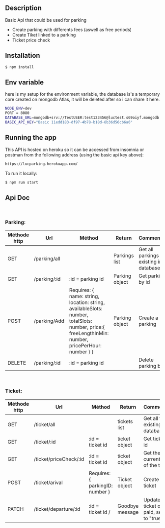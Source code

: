## Description

Basic Api that could be used for parking

- Create parking with differents fees (aswell as free periods)
- Create Tiket linked to a parking
- Ticket price check


## Installation

```bash
$ npm install
```

## Env variable
here is my setup for the environment variable, the database is's a temporary core created on mongodb Atlas, it will be deleted after so i can share it here.

```bash
NODE_ENV=dev
PORT = 8080
DATABASE_URL=mongodb+srv://TestUSER:test123456@luctest.s69oiyf.mongodb.net/?retryWrites=true&w=majority
BASIC_API_KEY="Basic 11edd183-df97-4b78-b18d-8b36d56cb6a6"
```

## Running the app
This API is hosted on heroku so it can be accessed from insomnia or postman from the following address (using the basic api key above):


```bash
https://lucparking.herokuapp.com/
```

To run it locally:
```bash
$ npm run start
```


## Api Doc
<br/>


### Parking: 

| Méthode http | Url | Méthod|Return| Commentaire |
| ----------- | ------| ------ |------|-----|
| GET | /parking/all | | Parkings list | Get all parkings existing in database|
| GET | /parking/:id | :id = parking id | Parking object | Get parking by id |
| POST | /parking/Add |Requires: { name: string, location: string, availableSlots: number, totalSlots: number, price:{ freeLengthInMin: number, pricePerHour: number } } | Parking object | Create a new parking|
| DELETE | /parking/:id | :id = parking id |  | Delete parking by id |
<br/>

### Ticket: 

| Méthode http | Url | Méthod|Return| Commentaire |
| ----------- | ------| ------ |------|-----|
| GET | /ticket/all | | tickets list | Get all tickets existing in database|
| GET | /ticket/:id | :id = ticket id | ticket object | Get ticket by id |
| GET | /ticket/priceCheck/:id | :id = ticket id | ticket object | Get the current price of the ticket |
| POST | /ticket/arival |Requires: { parkingID: number } | Ticket object | Create a new ticket|
| PATCH | /ticket/departure/:id | :id = ticket id / | Goodbye message | Update the ticket once paid, set paid to "true" |
